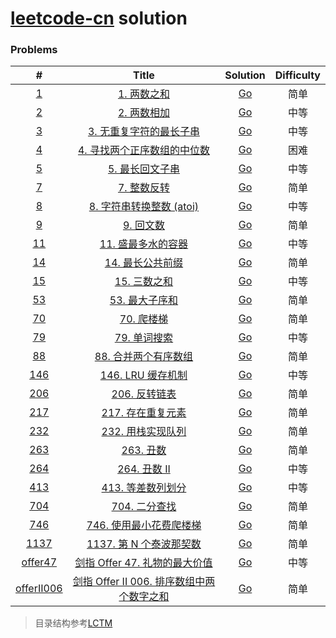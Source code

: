 # [leetcode-cn](https://leetcode-cn.com/) solution



### Problems
|                   #                   |                                                    Title                                                    |               Solution                | Difficulty |
| :-----------------------------------: | :---------------------------------------------------------------------------------------------------------: | :-----------------------------------: | :--------: |
|        [1](./algorithms/0001)         |                          [1. 两数之和](https://leetcode-cn.com/problems/two-sum/)                           |    [Go](./algorithms/0001/main.go)    |    简单    |
|        [2](./algorithms/0002)         |                      [2. 两数相加](https://leetcode-cn.com/problems/add-two-numbers/)                       |    [Go](./algorithms/0002/main.go)    |    中等    |
|        [3](./algorithms/0003)         | [3. 无重复字符的最长子串](https://leetcode-cn.com/problems/longest-substring-without-repeating-characters/) |    [Go](./algorithms/0003/main.go)    |    中等    |
|        [4](./algorithms/0004)         |        [4. 寻找两个正序数组的中位数](https://leetcode-cn.com/problems/median-of-two-sorted-arrays/)         |    [Go](./algorithms/0004/main.go)    |    困难    |
|        [5](./algorithms/0005)         |             [5. 最长回文子串](https://leetcode-cn.com/problems/longest-palindromic-substring/)              |    [Go](./algorithms/0005/main.go)    |    中等    |
|        [7](./algorithms/0007)         |                      [7. 整数反转](https://leetcode-cn.com/problems/reverse-integer/)                       |    [Go](./algorithms/0007/main.go)    |    简单    |
|        [8](./algorithms/0008)         |            [8. 字符串转换整数 (atoi)](https://leetcode-cn.com/problems/string-to-integer-atoi/)             |    [Go](./algorithms/0008/main.go)    |    中等    |
|        [9](./algorithms/0009)         |                      [9. 回文数](https://leetcode-cn.com/problems/palindrome-number/)                       |    [Go](./algorithms/0009/main.go)    |    简单    |
|        [11](./algorithms/0011)        |              [11. 盛最多水的容器](https://leetcode-cn.com/problems/container-with-most-water/)              |    [Go](./algorithms/0011/main.go)    |    中等    |
|        [14](./algorithms/0014)        |                 [14. 最长公共前缀](https://leetcode-cn.com/problems/longest-common-prefix/)                 |    [Go](./algorithms/0014/main.go)    |    简单    |
|        [15](./algorithms/0015)        |                           [15. 三数之和](https://leetcode-cn.com/problems/3sum/)                            |    [Go](./algorithms/0015/main.go)    |    中等    |
|        [53](./algorithms/0053)        |                    [53. 最大子序和](https://leetcode-cn.com/problems/maximum-subarray/)                     |    [Go](./algorithms/0053/main.go)    |    简单    |
|        [70](./algorithms/0070)        |                       [70. 爬楼梯](https://leetcode-cn.com/problems/climbing-stairs/)                       |    [Go](./algorithms/0070/main.go)    |    简单    |
|        [79](./algorithms/0079)        |                        [79. 单词搜索](https://leetcode-cn.com/problems/word-search/)                        |    [Go](./algorithms/0079/main.go)    |    中等    |
|        [88](./algorithms/0088)        |                [88. 合并两个有序数组](https://leetcode-cn.com/problems/merge-sorted-array/)                 |    [Go](./algorithms/0088/main.go)    |    简单    |
|       [146](./algorithms/0146)        |                      [146. LRU 缓存机制](https://leetcode-cn.com/problems/lru-cache/)                       |    [Go](./algorithms/0146/main.go)    |    中等    |
|       [206](./algorithms/0206)        |                   [206. 反转链表](https://leetcode-cn.com/problems/reverse-linked-list/)                    |    [Go](./algorithms/0206/main.go)    |    简单    |
|       [217](./algorithms/0217)        |                  [217. 存在重复元素](https://leetcode-cn.com/problems/contains-duplicate/)                  |    [Go](./algorithms/0217/main.go)    |    简单    |
|       [232](./algorithms/0232)        |             [232. 用栈实现队列](https://leetcode-cn.com/problems/implement-queue-using-stacks/)             |    [Go](./algorithms/0232/main.go)    |    简单    |
|       [263](./algorithms/0263)        |                         [263. 丑数](https://leetcode-cn.com/problems/ugly-number/)                          |    [Go](./algorithms/0263/main.go)    |    简单    |
|       [264](./algorithms/0264)        |                      [264. 丑数 II](https://leetcode-cn.com/problems/ugly-number-ii/)                       |    [Go](./algorithms/0264/main.go)    |    中等    |
|       [413](./algorithms/0413)        |                  [413. 等差数列划分](https://leetcode-cn.com/problems/arithmetic-slices/)                   |    [Go](./algorithms/0413/main.go)    |    中等    |
|       [704](./algorithms/0704)        |                      [704. 二分查找](https://leetcode-cn.com/problems/binary-search/)                       |    [Go](./algorithms/0704/main.go)    |    简单    |
|       [746](./algorithms/0746)        |            [746. 使用最小花费爬楼梯](https://leetcode-cn.com/problems/min-cost-climbing-stairs/)            |    [Go](./algorithms/0746/main.go)    |    简单    |
|       [1137](./algorithms/1137)       |             [1137. 第 N 个泰波那契数](https://leetcode-cn.com/problems/n-th-tribonacci-number/)             |    [Go](./algorithms/1137/main.go)    |    简单    |
|    [offer47](./algorithms/offer47)    |       [剑指 Offer 47. 礼物的最大价值](https://leetcode-cn.com/problems/li-wu-de-zui-da-jie-zhi-lcof/)       |  [Go](./algorithms/offer47/main.go)   |    中等    |
| [offerII006](./algorithms/offerII006) |            [剑指 Offer II 006. 排序数组中两个数字之和](https://leetcode-cn.com/problems/kLl5u1/)            | [Go](./algorithms/offerII006/main.go) |    简单    |



> 目录结构参考[LCTM](https://github.com/passionatefool/LCTM)
